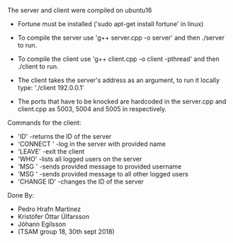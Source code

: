 The server and client were compiled on ubuntu16

- Fortune must be installed ('sudo apt-get install fortune' in linux)

- To compile the server use 'g++ server.cpp -o server' and then ./server to run.
- To compile the client use 'g++ client.cpp -o client -pthread' and then ./client to run.
- The client takes the server's address as an argument, to run it locally type: './client 192.0.0.1'
- The ports that have to be knocked are hardcoded in the server.cpp and client.cpp as 5003, 5004 and 5005 in respectively.


Commands for the client:
- 'ID' -returns the ID of the server
- 'CONNECT <NAME>' -log in the server with provided name
- 'LEAVE' -exit the client
- 'WHO' -lists all logged users on the server
- 'MSG <USERNAME> <MESSAGE>' -sends provided message to provided username
- 'MSG <ALL> <MESSAGE>' -sends provided message to all other logged users
- 'CHANGE ID' -changes the ID of the server


Done By:
- Pedro Hrafn Martinez
- Kristófer Óttar Úlfarsson
- Jóhann Egilsson
- (TSAM group 18, 30th sept 2018)
